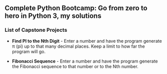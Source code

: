 ## Complete Python Bootcamp: Go from zero to hero in Python 3, my solutions

### List of Capstone Projects

* **Find PI to the Nth Digit** - Enter a number and have the program generate π (pi) up to that many decimal places. Keep a limit to how far the program will go.

* **Fibonacci Sequence** - Enter a number and have the program generate the Fibonacci sequence to that number or to the Nth number.

